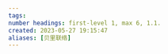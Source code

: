 ```yaml
---
tags: 
number headings: first-level 1, max 6, 1.1.
created: 2023-05-27 19:15:47
aliases: [贝里联络]
---
```

